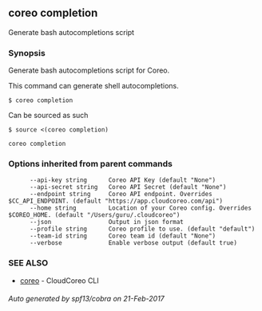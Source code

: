 ## coreo completion

Generate bash autocompletions script

### Synopsis



Generate bash autocompletions script for Coreo.

This command can generate shell autocompletions.

	$ coreo completion

Can be sourced as such

	$ source <(coreo completion)


```
coreo completion
```

### Options inherited from parent commands

```
      --api-key string      Coreo API Key (default "None")
      --api-secret string   Coreo API Secret (default "None")
      --endpoint string     Coreo API endpoint. Overrides $CC_API_ENDPOINT. (default "https://app.cloudcoreo.com/api")
      --home string         Location of your Coreo config. Overrides $COREO_HOME. (default "/Users/guru/.cloudcoreo")
      --json                Output in json format
      --profile string      Coreo profile to use. (default "default")
      --team-id string      Coreo team id (default "None")
      --verbose             Enable verbose output (default true)
```

### SEE ALSO
* [coreo](coreo.md)	 - CloudCoreo CLI

###### Auto generated by spf13/cobra on 21-Feb-2017
